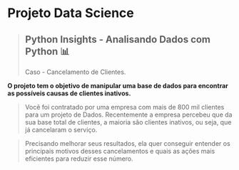 # Projeto Data Science 
> ## Python Insights - Analisando Dados com Python 📊
> Caso - Cancelamento de Clientes.

**O projeto tem o objetivo de manipular uma base de dados para encontrar as possíveis causas de clientes inativos.**
> Você foi contratado por uma empresa com mais de 800 mil clientes para um projeto de Dados. Recentemente a empresa percebeu que da sua base total de clientes, a maioria são clientes inativos, ou seja, que já cancelaram o serviço.

> Precisando melhorar seus resultados, ela quer conseguir entender os principais motivos desses cancelamentos e quais as ações mais eficientes para reduzir esse número.
